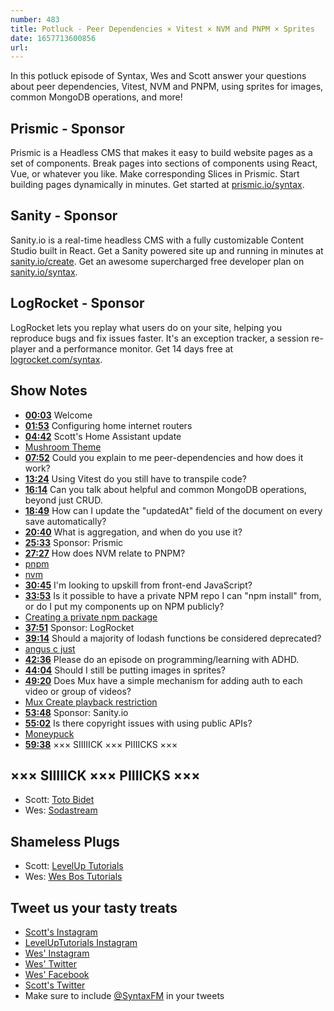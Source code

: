 ```yaml
---
number: 483
title: Potluck - Peer Dependencies × Vitest × NVM and PNPM × Sprites
date: 1657713600856
url: 
---
```


In this potluck episode of Syntax, Wes and Scott answer your questions about peer dependencies, Vitest, NVM and PNPM, using sprites for images, common MongoDB operations, and more!

## Prismic - Sponsor

Prismic is a Headless CMS that makes it easy to build website pages as a set of components. Break pages into sections of components using React, Vue, or whatever you like. Make corresponding Slices in Prismic. Start building pages dynamically in minutes. Get started at [prismic.io/syntax](https://prismic.io/syntax).

## Sanity - Sponsor

Sanity.io is a real-time headless CMS with a fully customizable Content Studio built in React. Get a Sanity powered site up and running in minutes at [sanity.io/create](https://www.sanity.io/create). Get an awesome supercharged free developer plan on [sanity.io/syntax](https://www.sanity.io/syntax).

## LogRocket - Sponsor

LogRocket lets you replay what users do on your site, helping you reproduce bugs and fix issues faster. It's an exception tracker, a session re-player and a performance monitor. Get 14 days free at [logrocket.com/syntax](https://logrocket.com/syntax).

## Show Notes

* **[00:03](#t=00:03)** Welcome
* **[01:53](#t=01:53)** Configuring home internet routers
* **[04:42](#t=04:42)** Scott's Home Assistant update
* [Mushroom Theme](https://community.home-assistant.io/t/mushroom-cards-build-a-beautiful-dashboard-easily/388590)
* **[07:52](#t=07:52)** Could you explain to me peer-dependencies and how does it work?
* **[13:24](#t=13:24)** Using Vitest do you still have to transpile code?
* **[16:14](#t=16:14)** Can you talk about helpful and common MongoDB operations, beyond just CRUD.
* **[18:49](#t=18:49)** How can I update the "updatedAt" field of the document on every save automatically?
* **[20:40](#t=20:40)** What is aggregation, and when do you use it?
* **[25:33](#t=25:33)** Sponsor: Prismic
* **[27:27](#t=27:27)** How does NVM relate to PNPM?
* [pnpm](https://pnpm.io)
* [nvm](https://github.com/nvm-sh/nvm#intro)
* **[30:45](#t=30:45)** I'm looking to upskill from front-end JavaScript?
* **[33:53](#t=33:53)** Is it possible to have a private NPM repo I can "npm install" from, or do I put my components up on NPM publicly?
* [Creating a private npm package](https://docs.npmjs.com/creating-and-publishing-private-packages)
* **[37:51](#t=37:51)** Sponsor: LogRocket
* **[39:14](#t=39:14)** Should a majority of lodash functions be considered deprecated?
* [angus c just](https://github.com/angus-c/just)
* **[42:36](#t=42:36)** Please do an episode on programming/learning with ADHD.
* **[44:04](#t=44:04)** Should I still be putting images in sprites?
* **[49:20](#t=49:20)** Does Mux have a simple mechanism for adding auth to each video or group of videos?
* [Mux Create playback restriction](https://docs.mux.com/api-reference/video#operation/create-playback-restriction)
* **[53:48](#t=53:48)** Sponsor: Sanity.io
* **[55:02](#t=55:02)** Is there copyright issues with using public APIs?
* [Moneypuck](https://moneypuck.com)
* **[59:38](#t=59:38)** ××× SIIIIICK ××× PIIIICKS ×××

## ××× SIIIIICK ××× PIIIICKS ×××

* Scott: [Toto Bidet](https://amzn.to/3utuIqz)
* Wes: [Sodastream](https://sodastream.ca/)

## Shameless Plugs

* Scott: [LevelUp Tutorials](https://leveluptutorials.com/tutorials/keystone-js/introduction)
* Wes: [Wes Bos Tutorials](https://wesbos.com/courses)

## Tweet us your tasty treats

* [Scott's Instagram](https://www.instagram.com/stolinski/)
* [LevelUpTutorials Instagram](https://www.instagram.com/LevelUpTutorials/)
* [Wes' Instagram](https://www.instagram.com/wesbos/)
* [Wes' Twitter](https://twitter.com/wesbos)
* [Wes' Facebook](https://www.facebook.com/wesbos.developer)
* [Scott's Twitter](https://twitter.com/stolinski)
* Make sure to include [@SyntaxFM](https://twitter.com/SyntaxFM) in your tweets
